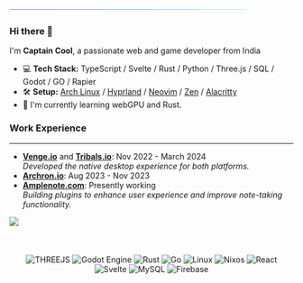 <img src="./resources/animated_bar.gif">

### Hi there 👋

I'm **Captain Cool**, a passionate web and game developer from India

-  💻 **Tech Stack:** TypeScript / Svelte / Rust / Python / Three.js / SQL / Godot / GO / Rapier
-  🛠 **Setup:** [Arch Linux](https://wiki.archlinux.org/title/Arch_Linux) / [Hyprland](https://hyprland.org/) / [Neovim](https://neovim.io/) / [Zen](https://zen-browser.app/) / [Alacritty](https://alacritty.org/)
- 🌱 I'm currently learning webGPU and Rust.

### Work Experience

---

-  [**Venge.io**](https://venge.io/) and [**Tribals.io**](https://tribals.io/): Nov 2022 - March 2024
    <br/>
    *Developed the native desktop experience for both platforms.*
-  [**Archron.io**](https://archron.io/): Aug 2023 - Nov 2023
-  [**Amplenote.com**](https://www.amplenote.com/): Presently working
    <br/>
    *Building plugins to enhance user experience and improve note-taking functionality.*

![](https://komarev.com/ghpvc/?username=capta1ncool)

<div align="center">

<br><br>
![THREEJS](https://img.shields.io/badge/Three.js-000000?logo=threedotjs&logoColor=white&style=for-the-badge)
![Godot Engine](https://img.shields.io/badge/GODOT-%23FFFFFF.svg?style=for-the-badge&logo=godot-engine)
![Rust](https://img.shields.io/badge/rust-%23000000.svg?style=for-the-badge&logo=rust&logoColor=white)
![Go](https://img.shields.io/badge/go-%2300ADD8.svg?style=for-the-badge&logo=go&logoColor=white)
![Linux](https://img.shields.io/badge/Linux-FCC624?logo=linux&logoColor=black&style=for-the-badge)
![Nixos](https://img.shields.io/badge/NixOS-5277C3?logo=nixos&logoColor=white&style=for-the-badge)
![React](https://img.shields.io/badge/React-61DAFB?logo=react&logoColor=black&style=for-the-badge)
![Svelte](https://img.shields.io/badge/Svelte-FF3E00?logo=svelte&logoColor=white&style=for-the-badge)
![MySQL](https://img.shields.io/badge/MySQL-4479A1?logo=mysql&logoColor=white&style=for-the-badge)
![Firebase](https://img.shields.io/badge/Firebase-FFCA28?logo=firebase&logoColor=black&style=for-the-badge)

</div>
